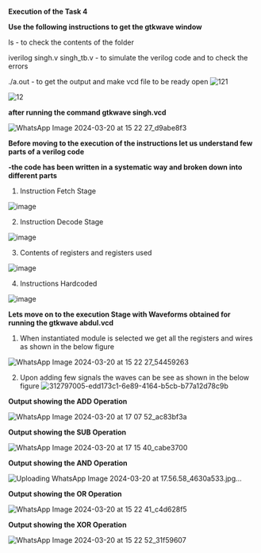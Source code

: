 **Execution of the Task 4**


**Use the following instructions to get the gtkwave window**


ls - to check the contents of the folder


iverilog singh.v singh_tb.v - to simulate the verilog code and to check the errors


./a.out - to get the output and make vcd file to be ready open
![121](https://github.com/karthik-singh07/karthik-singh/assets/160622150/03d720ef-c681-42af-985e-c5e4412c4322)



![12](https://github.com/karthik-singh07/karthik-singh/assets/160622150/214cc80e-564c-4dde-a5ae-34fcd213917a)



**after running the command
gtkwave singh.vcd**


![WhatsApp Image 2024-03-20 at 15 22 27_d9abe8f3](https://github.com/karthik-singh07/karthik-singh/assets/160622150/2d8c2e5e-9c49-466b-b9b3-dc1c1f9f2f95)




**Before moving to the execution of the instructions let us understand few parts of a verilog code**

**-the code has been written in a systematic way and broken down into different parts**

1. Instruction Fetch Stage

![image](https://github.com/karthik-singh07/karthik-singh/assets/160622150/3045f1ca-22b6-4d45-bdc0-8fdd2bc1c02a)


2. Instruction Decode Stage


  ![image](https://github.com/karthik-singh07/karthik-singh/assets/160622150/0f764c8e-8f88-4627-af3e-7de8ca1fbf35)

3. Contents of registers and registers used

![image](https://github.com/karthik-singh07/karthik-singh/assets/160622150/c1838a83-d523-458c-9d7d-a9e34c8ccbb9)

4. Instructions Hardcoded

![image](https://github.com/karthik-singh07/karthik-singh/assets/160622150/65c092de-1c43-4a87-b131-2ee9ddc2d4f4)



**Lets move on to the execution Stage with Waveforms obtained for running the gtkwave abdul.vcd**


1. When instantiated module is selected we get all the registers and wires as shown in the below figure


![WhatsApp Image 2024-03-20 at 15 22 27_54459263](https://github.com/karthik-singh07/karthik-singh/assets/160622150/741b6877-a243-44bd-a458-295b7bdc38c8)

 
2. Upon adding few signals the waves can be see as shown in the below figure
![312797005-edd173c1-6e89-4164-b5cb-b77a12d78c9b](https://github.com/karthik-singh07/karthik-singh/assets/160622150/0cecc3d7-73b6-4503-92e6-03fc60b3fd5a)

**Output showing the ADD Operation**

![WhatsApp Image 2024-03-20 at 17 07 52_ac83bf3a](https://github.com/karthik-singh07/karthik-singh/assets/160622150/f7cbcd0b-33bc-4e46-85c8-aebf05ea6118)



**Output showing the SUB Operation**


![WhatsApp Image 2024-03-20 at 17 15 40_cabe3700](https://github.com/karthik-singh07/karthik-singh/assets/160622150/6e02f760-48cb-4358-b276-ea81dd3ef975)

**Output showing the AND Operation**


![Uploading WhatsApp Image 2024-03-20 at 17.56.58_4630a533.jpg…]()


**Output showing the OR Operation**

![WhatsApp Image 2024-03-20 at 15 22 41_c4d628f5](https://github.com/karthik-singh07/karthik-singh/assets/160622150/66ca22a0-5b48-4944-ae76-81cf8c6379a7)


**Output showing the XOR Operation**


![WhatsApp Image 2024-03-20 at 15 22 52_31f59607](https://github.com/karthik-singh07/karthik-singh/assets/160622150/d1242879-d1c8-4a36-9684-cd85e6212436)








